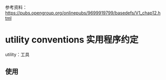参考资料： https://pubs.opengroup.org/onlinepubs/9699919799/basedefs/V1_chap12.html

# utility conventions 实用程序约定
utility：工具



## 使用
